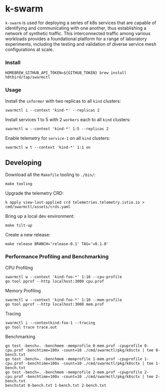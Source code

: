 # k-swarm
`k-swarm` is used for deploying a series of k8s services that are capable of identifying and communicating with one another, thus establishing a network of synthetic traffic. This interconnected traffic among various workloads provides a foundational platform for a range of laboratory experiments, including the testing and validation of diverse service mesh configurations at scale.

### Install

```
HOMEBREW_GITHUB_API_TOKEN=${GITHUB_TOKEN} brew install h0tbird/tap/swarmctl
```

### Usage

Install the `informer` with two replicas to all `kind` clusters:
```
swarmctl i --context 'kind-*' --replicas 2
```

Install services 1 to 5 with 2 `workers` each to all `kind` clusters:
```
swarmctl w --context 'kind-*' 1:5 --replicas 2
```

Enable telemetry for `service-1` on all `kind` clusters:
```
swarmctl w t --context 'kind-*' 1:1 on
```

## Developing

Download all the `Makefile` tooling to `./bin/`:
```
make tooling
```

Upgrade the telemetry CRD:
```
k apply view-last-applied crd telemetries.telemetry.istio.io > cmd/swarmctl/assets/crds.yaml
```

Bring up a local dev environment:
```
make tilt-up
```

Create a new release:
```
make release BRANCH='release-0.1' TAG='v0.1.0'
```

### Performance Profiling and Benchmarking
CPU Profiling
```
swarmctl w --context 'kind-foo-*' 1:10 --cpu-profile
go tool pprof --http localhost:3000 cpu.prof
```

Memory Profiling
```
swarmctl w --context 'kind-foo-*' 1:10 --mem-profile
go tool pprof --http localhost:3000 mem.prof
```

Tracing
```
swarmctl i --contextkind-foo-1 --tracing
go tool trace trace.out
```

Benchmarking
```
go test -bench=. -benchmem -memprofile 0-mem.prof -cpuprofile 0-cpu.prof -benchtime=100x -count=10 ./cmd/swarmctl/pkg/k8sctx | tee 0-bench.txt
go test -bench=. -benchmem -memprofile 1-mem.prof -cpuprofile 1-cpu.prof -benchtime=100x -count=10 ./cmd/swarmctl/pkg/k8sctx | tee 1-bench.txt
go test -bench=. -benchmem -memprofile 2-mem.prof -cpuprofile 2-cpu.prof -benchtime=100x -count=10 ./cmd/swarmctl/pkg/k8sctx | tee 2-bench.txt
benchstat 0-bench.txt 1-bench.txt 2-bench.txt
```
